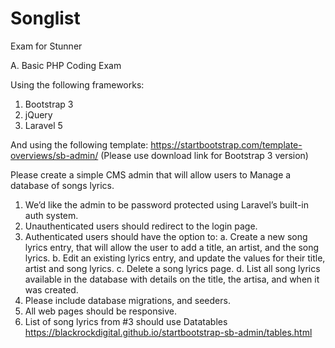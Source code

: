 # Songlist
Exam for Stunner

A. Basic PHP Coding Exam

Using the following frameworks:
1. Bootstrap 3
2. jQuery
3. Laravel 5

And using the following template:
https://startbootstrap.com/template-overviews/sb-admin/ (Please use download link for Bootstrap 3 version)

Please create a simple CMS admin that will allow users to Manage a database of songs lyrics.

1. We’d like the admin to be password protected using Laravel’s built-in auth system.
2. Unauthenticated users should redirect to the login page.
3. Authenticated users should have the option to:
   a. Create a new song lyrics entry, that will allow the user to add a title, an artist, and the song lyrics.
   b. Edit an existing lyrics entry, and update the values for their title, artist and song lyrics.
   c. Delete a song lyrics page.
   d. List all song lyrics available in the database with details on the title, the artisa, and when it was created.
4. Please include database migrations, and seeders.
5. All web pages should be responsive.
6. List of song lyrics from #3 should use Datatables https://blackrockdigital.github.io/startbootstrap-sb-admin/tables.html
